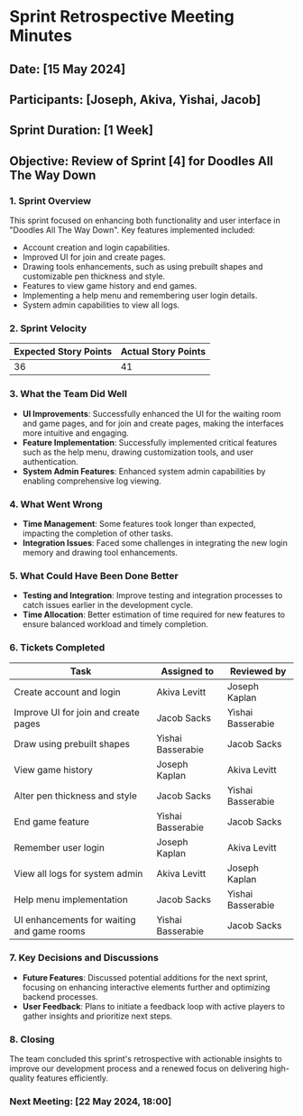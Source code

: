 # Sprint Retrospective Meeting Minutes

## Date: [15 May 2024]
## Participants: [Joseph, Akiva, Yishai, Jacob]
## Sprint Duration: [1 Week]
## Objective: Review of Sprint [4] for Doodles All The Way Down

### 1. Sprint Overview
This sprint focused on enhancing both functionality and user interface in "Doodles All The Way Down". Key features implemented included:
- Account creation and login capabilities.
- Improved UI for join and create pages.
- Drawing tools enhancements, such as using prebuilt shapes and customizable pen thickness and style.
- Features to view game history and end games.
- Implementing a help menu and remembering user login details.
- System admin capabilities to view all logs.

### 2. Sprint Velocity
| Expected Story Points | Actual Story Points |
|-----------------------|---------------------|
| 36                    | 41                  |

### 3. What the Team Did Well
- **UI Improvements**: Successfully enhanced the UI for the waiting room and game pages, and for join and create pages, making the interfaces more intuitive and engaging.
- **Feature Implementation**: Successfully implemented critical features such as the help menu, drawing customization tools, and user authentication.
- **System Admin Features**: Enhanced system admin capabilities by enabling comprehensive log viewing.

### 4. What Went Wrong
- **Time Management**: Some features took longer than expected, impacting the completion of other tasks.
- **Integration Issues**: Faced some challenges in integrating the new login memory and drawing tool enhancements.

### 5. What Could Have Been Done Better
- **Testing and Integration**: Improve testing and integration processes to catch issues earlier in the development cycle.
- **Time Allocation**: Better estimation of time required for new features to ensure balanced workload and timely completion.

### 6. Tickets Completed
| Task                                    | Assigned to  | Reviewed by   |
|-----------------------------------------|--------------|---------------|
| Create account and login                | Akiva Levitt | Joseph Kaplan |
| Improve UI for join and create pages    | Jacob Sacks  | Yishai Basserabie |
| Draw using prebuilt shapes              | Yishai Basserabie | Jacob Sacks |
| View game history                       | Joseph Kaplan| Akiva Levitt  |
| Alter pen thickness and style           | Jacob Sacks  | Yishai Basserabie |
| End game feature                        | Yishai Basserabie | Jacob Sacks |
| Remember user login                     | Joseph Kaplan| Akiva Levitt  |
| View all logs for system admin          | Akiva Levitt | Joseph Kaplan |
| Help menu implementation                | Jacob Sacks  | Yishai Basserabie |
| UI enhancements for waiting and game rooms | Yishai Basserabie | Jacob Sacks |

### 7. Key Decisions and Discussions
- **Future Features**: Discussed potential additions for the next sprint, focusing on enhancing interactive elements further and optimizing backend processes.
- **User Feedback**: Plans to initiate a feedback loop with active players to gather insights and prioritize next steps.

### 8. Closing
The team concluded this sprint's retrospective with actionable insights to improve our development process and a renewed focus on delivering high-quality features efficiently.

### Next Meeting: [22 May 2024, 18:00]
